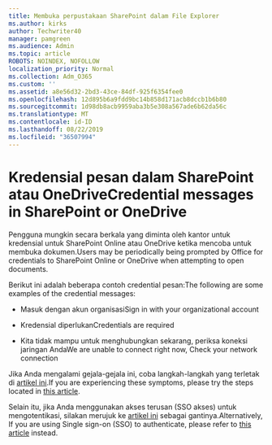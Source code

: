 ```yaml
---
title: Membuka perpustakaan SharePoint dalam File Explorer
ms.author: kirks
author: Techwriter40
manager: pamgreen
ms.audience: Admin
ms.topic: article
ROBOTS: NOINDEX, NOFOLLOW
localization_priority: Normal
ms.collection: Adm_O365
ms.custom: ''
ms.assetid: a8e56d32-2bd3-43ce-84df-925f6354fee0
ms.openlocfilehash: 12d895b6a9fdd9bc14b858d171acb8dccb1b6b80
ms.sourcegitcommit: 1d98db8acb9959aba3b5e308a567ade6b62da56c
ms.translationtype: MT
ms.contentlocale: id-ID
ms.lasthandoff: 08/22/2019
ms.locfileid: "36507994"
---
```

# <a name="credential-messages-in-sharepoint-or-onedrive"></a><span data-ttu-id="aa1be-102">Kredensial pesan dalam SharePoint atau OneDrive</span><span class="sxs-lookup"><span data-stu-id="aa1be-102">Credential messages in SharePoint or OneDrive</span></span>

<span data-ttu-id="aa1be-103">Pengguna mungkin secara berkala yang diminta oleh kantor untuk kredensial untuk SharePoint Online atau OneDrive ketika mencoba untuk membuka dokumen.</span><span class="sxs-lookup"><span data-stu-id="aa1be-103">Users may be periodically being prompted by Office for credentials to SharePoint Online or OneDrive when attempting to open documents.</span></span>

<span data-ttu-id="aa1be-104">Berikut ini adalah beberapa contoh credential pesan:</span><span class="sxs-lookup"><span data-stu-id="aa1be-104">The following are some examples of the credential messages:</span></span>

- <span data-ttu-id="aa1be-105">Masuk dengan akun organisasi</span><span class="sxs-lookup"><span data-stu-id="aa1be-105">Sign in with your organizational account</span></span>

- <span data-ttu-id="aa1be-106">Kredensial diperlukan</span><span class="sxs-lookup"><span data-stu-id="aa1be-106">Credentials are required</span></span>

- <span data-ttu-id="aa1be-107">Kita tidak mampu untuk menghubungkan sekarang, periksa koneksi jaringan Anda</span><span class="sxs-lookup"><span data-stu-id="aa1be-107">We are unable to connect right now, Check your network connection</span></span>

<span data-ttu-id="aa1be-108">Jika Anda mengalami gejala-gejala ini, coba langkah-langkah yang terletak di [artikel ini](https://support.microsoft.com/help/2913639/office-applications-periodically-prompt-for-credentials-to-sharepoint).</span><span class="sxs-lookup"><span data-stu-id="aa1be-108">If you are experiencing these symptoms, please try the steps located in [this article](https://support.microsoft.com/help/2913639/office-applications-periodically-prompt-for-credentials-to-sharepoint).</span></span>

<span data-ttu-id="aa1be-109">Selain itu, jika Anda menggunakan akses terusan (SSO akses) untuk mengotentikasi, silakan merujuk ke [artikel ini](https://support.microsoft.com/help/4025962/cant-sign-in-after-update-to-office-2016-build-16-0-7967-on-windows-10) sebagai gantinya.</span><span class="sxs-lookup"><span data-stu-id="aa1be-109">Alternatively, If you are using Single sign-on (SSO) to authenticate, please refer to [this article](https://support.microsoft.com/help/4025962/cant-sign-in-after-update-to-office-2016-build-16-0-7967-on-windows-10) instead.</span></span>

